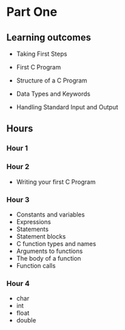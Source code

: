 # Part One

## Learning outcomes

- Taking First Steps

- First C Program

- Structure of a C Program

- Data Types and Keywords

- Handling Standard Input and Output

## Hours

### Hour 1

### Hour 2

- Writing your first C Program

### Hour 3

- Constants and variables
- Expressions
- Statements
- Statement blocks
- C function types and names
- Arguments to functions
- The body of a function
- Function calls

### Hour 4

- char
- int
- float
- double

